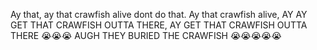 Ay that, ay that crawfish alive dont do that. Ay that crawfish alive, AY AY GET THAT CRAWFISH OUTTA THERE, AY GET THAT CRAWFISH OUTTA THERE 😭😭😭 AUGH THEY BURIED THE CRAWFISH 😭😭😭😭😭
